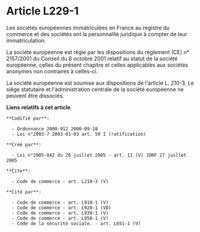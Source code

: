 # Article L229-1

Les sociétés européennes immatriculées en France au registre du commerce et des sociétés ont la personnalité juridique à
compter de leur immatriculation. 

La société européenne est régie par les dispositions du règlement (CE) n° 2157/2001 du Conseil du 8 octobre 2001 relatif au
statut de la société européenne, celles du présent chapitre et celles applicables aux sociétés anonymes non contraires à
celles-ci. 

La société européenne est soumise aux dispositions de l'article L. 210-3. Le siège statutaire et l'administration centrale de
la société européenne ne peuvent être dissociés.

**Liens relatifs à cet article**

	**Codifié par**:

	  - Ordonnance 2000-912 2000-09-18
	  - Loi n°2003-7 2003-01-03 art. 50 I (ratification)

	**Créé par**:

	  - Loi n°2005-842 du 26 juillet 2005 - art. 11 (V) JORF 27 juillet 2005

	**Cite**:

	  - Code de commerce - art. L210-3 (V)

	**Cité par**:

	  - Code de commerce - art. L910-1 (V)
	  - Code de commerce - art. L920-1 (VD)
	  - Code de commerce - art. L930-1 (V)
	  - Code de commerce - art. L950-1 (V)
	  - Code de la sécurité sociale. - art. L651-1 (V)
